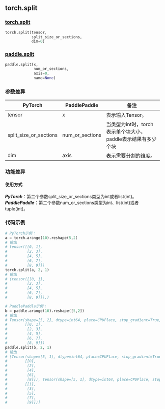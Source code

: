 ## torch.split
### [torch.split](https://pytorch.org/docs/stable/generated/torch.split.html?highlight=torch%20split#torch.split)

```python
torch.split(tensor,
            split_size_or_sections,
            dim=0)
```

### [paddle.split](https://www.paddlepaddle.org.cn/documentation/docs/zh/api/paddle/split_cn.html#split)

```python
paddle.split(x,
             num_or_sections,
             axis=0,
             name=None)
```

### 参数差异
| PyTorch       | PaddlePaddle | 备注                                                   |
| ------------- | ------------ | ------------------------------------------------------ |
| tensor        | x        | 表示输入Tensor。                                     |
| split_size_or_sections           | num_or_sections            | 当类型为int时，torch表示单个块大小，paddle表示结果有多少个块 |
| dim        | axis            | 表示需要分割的维度。                   |


### 功能差异

#### 使用方式
***PyTorch***：第二个参数split_size_or_sections类型为int或者list(int)。  
***PaddlePaddle***：第二个参数num_or_sections类型为int、list(int)或者tuple(int)。


### 代码示例
``` python
# PyTorch示例：
a = torch.arange(10).reshape(5,2)
# 输出
# tensor([[0, 1],
#         [2, 3],
#         [4, 5],
#         [6, 7],
#         [8, 9]])
torch.split(a, 2, 1)
# 输出
# (tensor([[0, 1],
#         [2, 3],
#         [4, 5],
#         [6, 7],
#         [8, 9]]),)
```

``` python
# PaddlePaddle示例：
b = paddle.arange(10).reshape([5,2])
# 输出
# Tensor(shape=[5, 2], dtype=int64, place=CPUPlace, stop_gradient=True,
#        [[0, 1],
#         [2, 3],
#         [4, 5],
#         [6, 7],
#         [8, 9]])
paddle.split(b, 2, 1)
# 输出
# [Tensor(shape=[5, 1], dtype=int64, place=CPUPlace, stop_gradient=True,
#        [[0],
#         [2],
#         [4],
#         [6],
#         [8]]), Tensor(shape=[5, 1], dtype=int64, place=CPUPlace, stop_gradient=True,
#        [[1],
#         [3],
#         [5],
#         [7],
#         [9]])]
```
